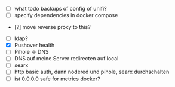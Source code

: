 * [ ] what todo backups of config of unifi?
* [ ] specify dependencies in docker compose
* [?] move reverse proxy to this?
* [ ] ldap?
* [x] Pushover health
* [ ] Pihole -> DNS
* [ ] DNS auf meine Server redirecten auf local
* [ ] searx
* [ ] http basic auth, dann nodered und pihole, searx durchschalten
* [ ] ist 0.0.0.0 safe for metrics docker?